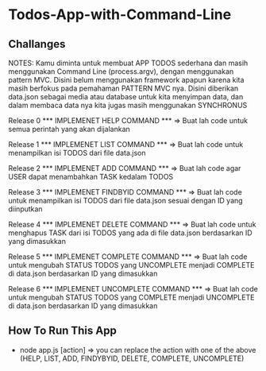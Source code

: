 # Todos-App-with-Command-Line

## Challanges

NOTES: Kamu diminta untuk membuat APP TODOS sederhana dan masih menggunakan Command Line (process.argv), dengan menggunakan pattern MVC. Disini belum menggunakan framework apapun karena kita masih berfokus pada pemahaman PATTERN MVC nya. Disini diberikan data.json sebagai media atau database untuk kita menyimpan data, dan dalam membaca data nya kita jugas masih menggunakan SYNCHRONUS


Release 0 *** IMPLEMENET HELP COMMAND ***
=> Buat lah code untuk semua perintah yang akan dijalankan

Release 1 *** IMPLEMENET LIST COMMAND ***
=> Buat lah code untuk menampilkan isi TODOS dari file data.json

Release 2 *** IMPLEMENET ADD COMMAND ***
=> Buat lah code agar USER dapat menambahkan TASK kedalam TODOS

Release 3 *** IMPLEMENET FINDBYID COMMAND ***
=> Buat lah code untuk menampilkan isi TODOS dari file data.json sesuai dengan ID yang diinputkan

Release 4 *** IMPLEMENET DELETE COMMAND ***
=> Buat lah code untuk menghapus TASK dari isi TODOS yang ada di file data.json berdasarkan ID yang dimasukkan

Release 5 *** IMPLEMENET COMPLETE COMMAND ***
=> Buat lah code untuk mengubah STATUS TODOS yang UNCOMPLETE menjadi COMPLETE di data.json berdasarkan ID yang dimasukkan 

Release 6 *** IMPLEMENET UNCOMPLETE COMMAND ***
=> Buat lah code untuk mengubah STATUS TODOS yang COMPLETE menjadi UNCOMPLETE di data.json berdasarkan ID yang dimasukkan 

## How To Run This App
- node app.js [action]
  => you can replace the action with one of the above (HELP, LIST, ADD, FINDYBYID, DELETE, COMPLETE, UNCOMPLETE)
